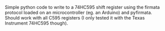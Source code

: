 Simple python code to write to a 74HC595 shift register using the firmata protocol loaded on an microcontroller (eg. an Arduino) and pyfirmata.  
Should work with all C595 registers (I only tested it with the Texas Instrument 74HC595 though). 
